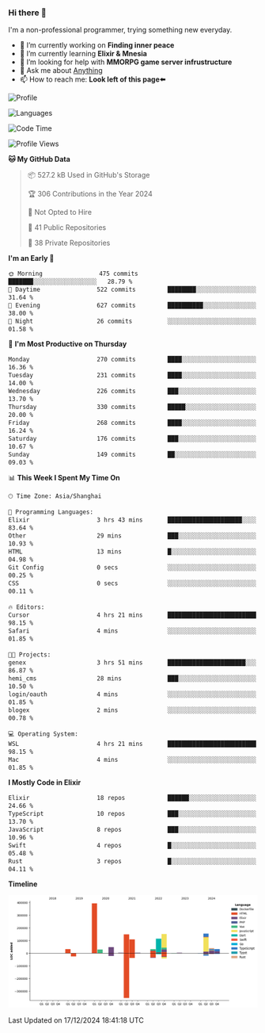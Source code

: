 ### Hi there 👋

I'm a non-professional programmer, trying something new everyday.

<!--
**dyzdyz010/dyzdyz010** is a ✨ _special_ ✨ repository because its `README.md` (this file) appears on your GitHub profile.
-->

- 🔭 I’m currently working on **Finding inner peace**
- 🌱 I’m currently learning **Elixir & Mnesia**
- 🤔 I’m looking for help with **MMORPG game server infrustructure**
- 💬 Ask me about [Anything](https://github.com/dyzdyz010/dyzdyz010/issues)
- 📫 How to reach me: **Look left of this page⬅️**

<!-- - 👯 I’m looking to collaborate on
- 😄 Pronouns: ...
- ⚡ Fun fact: ...
 -->
 
![Profile](https://github-readme-stats.vercel.app/api?username=dyzdyz010&count_private=true&show_icons=true&theme=dracula)

![Languages](https://github-readme-stats.vercel.app/api/top-langs/?username=dyzdyz010&layout=compact&theme=dracula)

<!--START_SECTION:waka-->
![Code Time](http://img.shields.io/badge/Code%20Time-1%2C848%20hrs%2043%20mins-blue)

![Profile Views](http://img.shields.io/badge/Profile%20Views-0-blue)

**🐱 My GitHub Data** 

> 📦 527.2 kB Used in GitHub's Storage 
 > 
> 🏆 306 Contributions in the Year 2024
 > 
> 🚫 Not Opted to Hire
 > 
> 📜 41 Public Repositories 
 > 
> 🔑 38 Private Repositories 
 > 
**I'm an Early 🐤** 

```text
🌞 Morning                475 commits         ███████░░░░░░░░░░░░░░░░░░   28.79 % 
🌆 Daytime                522 commits         ████████░░░░░░░░░░░░░░░░░   31.64 % 
🌃 Evening                627 commits         ██████████░░░░░░░░░░░░░░░   38.00 % 
🌙 Night                  26 commits          ░░░░░░░░░░░░░░░░░░░░░░░░░   01.58 % 
```
📅 **I'm Most Productive on Thursday** 

```text
Monday                   270 commits         ████░░░░░░░░░░░░░░░░░░░░░   16.36 % 
Tuesday                  231 commits         ████░░░░░░░░░░░░░░░░░░░░░   14.00 % 
Wednesday                226 commits         ███░░░░░░░░░░░░░░░░░░░░░░   13.70 % 
Thursday                 330 commits         █████░░░░░░░░░░░░░░░░░░░░   20.00 % 
Friday                   268 commits         ████░░░░░░░░░░░░░░░░░░░░░   16.24 % 
Saturday                 176 commits         ███░░░░░░░░░░░░░░░░░░░░░░   10.67 % 
Sunday                   149 commits         ██░░░░░░░░░░░░░░░░░░░░░░░   09.03 % 
```


📊 **This Week I Spent My Time On** 

```text
🕑︎ Time Zone: Asia/Shanghai

💬 Programming Languages: 
Elixir                   3 hrs 43 mins       █████████████████████░░░░   83.64 % 
Other                    29 mins             ███░░░░░░░░░░░░░░░░░░░░░░   10.93 % 
HTML                     13 mins             █░░░░░░░░░░░░░░░░░░░░░░░░   04.98 % 
Git Config               0 secs              ░░░░░░░░░░░░░░░░░░░░░░░░░   00.25 % 
CSS                      0 secs              ░░░░░░░░░░░░░░░░░░░░░░░░░   00.11 % 

🔥 Editors: 
Cursor                   4 hrs 21 mins       █████████████████████████   98.15 % 
Safari                   4 mins              ░░░░░░░░░░░░░░░░░░░░░░░░░   01.85 % 

🐱‍💻 Projects: 
genex                    3 hrs 51 mins       ██████████████████████░░░   86.87 % 
hemi_cms                 28 mins             ███░░░░░░░░░░░░░░░░░░░░░░   10.50 % 
login/oauth              4 mins              ░░░░░░░░░░░░░░░░░░░░░░░░░   01.85 % 
blogex                   2 mins              ░░░░░░░░░░░░░░░░░░░░░░░░░   00.78 % 

💻 Operating System: 
WSL                      4 hrs 21 mins       █████████████████████████   98.15 % 
Mac                      4 mins              ░░░░░░░░░░░░░░░░░░░░░░░░░   01.85 % 
```

**I Mostly Code in Elixir** 

```text
Elixir                   18 repos            ██████░░░░░░░░░░░░░░░░░░░   24.66 % 
TypeScript               10 repos            ███░░░░░░░░░░░░░░░░░░░░░░   13.70 % 
JavaScript               8 repos             ███░░░░░░░░░░░░░░░░░░░░░░   10.96 % 
Swift                    4 repos             █░░░░░░░░░░░░░░░░░░░░░░░░   05.48 % 
Rust                     3 repos             █░░░░░░░░░░░░░░░░░░░░░░░░   04.11 % 
```



**Timeline**

![Lines of Code chart](https://raw.githubusercontent.com/dyzdyz010/dyzdyz010/master/assets/bar_graph.png)


 Last Updated on 17/12/2024 18:41:18 UTC
<!--END_SECTION:waka-->
